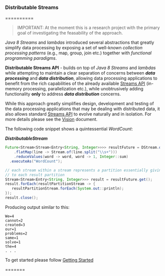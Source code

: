### Distributable Streams
==========
> IMPORTANT: At the moment this is a research project with the primary goal of investigating the feasability of the approach.

_Java 8 Streams_ and _lambdas_ introduced several abstractions that greatly simplify data processing by exposing a set of well-known _collection 
processing patterns_ (e.g., map, group, join etc.) together with _functional programming paradigms_. 

**Distributable Streams API** - builds on top of _Java 8 Streams_ and _lambdas_ while attempting to maintain a clear separation of concerns between _**data processing**_
and _**data distribution**_, allowing data processing applications to benefit from the rich capabilities of the already available 
[Streams API](http://docs.oracle.com/javase/8/docs/api/java/util/stream/package-summary.html) (in-memory processing, parallelization etc.), while 
unobtrusively adding functionality **only** to address _**data distribution**_ concerns. 

While this approach greatly simplifies design, development and testing of the data processing applications that may be dealing with distributed data, it also allows standard [Streams API](http://docs.oracle.com/javase/8/docs/api/java/util/stream/package-summary.html) to evolve naturally and in isolation. For more details please see the [Vision](https://github.com/hortonworks/dstream/wiki/Vision) document.


The following code snippet shows a quintessential _WordCount_:

_**DistributableStream**_
```java
Future<Stream<Stream<Entry<String, Integer>>>> resultFuture = DStream.ofType(String.class, "wc")
    .flatMap(line -> Stream.of(line.split("\\s+")))
    .reduceValues(word -> word, word -> 1, Integer::sum)
  .executeAs("WordCount");

// each stream within a stream represents a partition essentially giving you access 
// to each result partition
Stream<Stream<Entry<String, Integer>>> result = resultFuture.get();
result.forEach(resultPartitionStream -> {
   resultPartitionStream.forEach(System.out::println);
});
result.close();
```

Producing output similar to this:
```
We=4
cannot=2
created=3
our=1
problems=2
same=1
solve=1
the=4
. . .
```

To get started please follow [Getting Started](https://github.com/hortonworks/dstream/wiki)

=======

